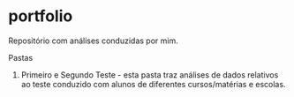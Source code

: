 # portfolio
Repositório com análises conduzidas por mim. 

Pastas
1) Primeiro e Segundo Teste - esta pasta traz análises de dados relativos ao teste conduzido com alunos de diferentes cursos/matérias
  e escolas. 
